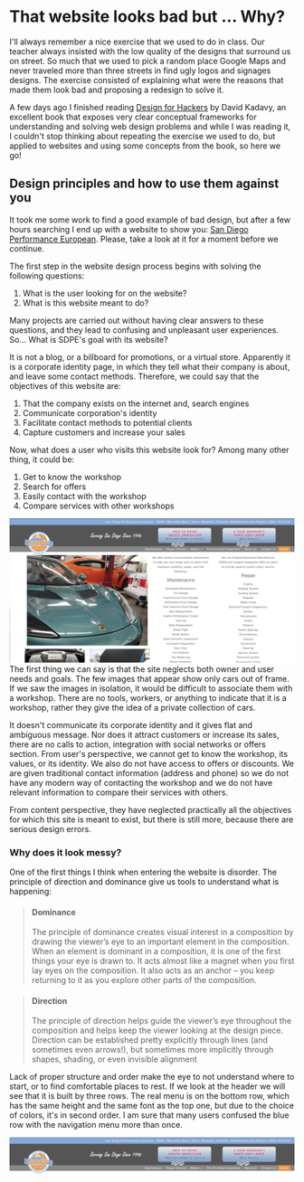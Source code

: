 # That website looks bad but ... Why?

I'll always remember a nice exercise that we used to do in class. Our teacher always insisted with the low quality of the designs that surround us on street. So much that we used to pick a random place Google Maps and never traveled more than three streets in find ugly logos and signages designs. The exercise consisted of explaining what were the reasons that made them look bad and proposing a redesign to solve it.

A few days ago I finished reading [Design for Hackers](https://www.oreilly.com/library/view/design-for-hackers/9781119998952/) by David Kadavy, an excellent book that exposes very clear conceptual frameworks for understanding and solving web design problems and while I was reading it, I couldn't stop thinking about repeating the exercise we used to do, but applied to websites and using some concepts from the book, so here we go! 

## Design principles and how to use them against you

It took me some work to find a good example of bad design, but after a few hours searching I end up with a website to show you: [San Diego Performance European](https://sdpeuro.com). Please, take a look at it for a moment before we continue.

The first step in the website design process begins with solving the following questions:

1. What is the user looking for on the website?
3. What is this website meant to do?

Many projects are carried out without having clear answers to these questions, and they lead to confusing and unpleasant user experiences. So... What is SDPE's goal with its website?

It is not a blog, or a billboard for promotions, or a virtual store. Apparently it is a corporate identity page, in which they tell what their company is about, and leave some contact methods. Therefore, we could say that the objectives of this website are:

1. That the company exists on the internet and, search engines
2. Communicate corporation's identity
3. Facilitate contact methods to potential clients
4. Capture customers and increase your sales

Now, what does a user who visits this website look for? Among many other thing, it could be: 

1. Get to know the workshop
2. Search for offers
3. Easily contact with the workshop
4. Compare services with other workshops

![San Diego Performance European](https://raw.githubusercontent.com/BrianStefanovich/Personal-Site/BlogPost/content/blog/sdpeuro.png)
The first thing we can say is that the site neglects both owner and user needs and goals. The few images that appear show only cars out of frame. If we saw the images in isolation, it would be difficult to associate them with a workshop. There are no tools, workers, or anything to indicate that it is a workshop, rather they give the idea of ​​a private collection of cars.

It doesn't communicate its corporate identity and it gives flat and ambiguous message. Nor does it attract customers or increase its sales, there are no calls to action, integration with social networks or offers section. From user's perspective, we cannot get to know the workshop, its values, or its identity. We also do not have access to offers or discounts. We are given traditional contact information (address and phone) so we do not have any modern way of contacting the workshop and we do not have relevant information to compare their services with others.

From content perspective, they have neglected practically all the objectives for which this site is meant to exist, but there is still more, because there are serious design errors. 

### Why does it look messy? 

One of the first things I think when entering the website is disorder. The principle of direction and dominance give us tools to understand what is happening:

> #### Dominance
> The principle of dominance creates visual interest in a composition by drawing
the viewer’s eye to an important element in the composition. When an element
is dominant in a composition, it is one of the first things your eye is drawn to.
It acts almost like a magnet when you first lay eyes on the composition. It also
acts as an anchor – you keep returning to it as you explore other parts of the
composition.

> #### Direction
> The principle of direction helps guide the viewer’s eye throughout the
composition and helps keep the viewer looking at the design piece. Direction
can be established pretty explicitly through lines (and sometimes even arrows!),
but sometimes more implicitly through shapes, shading, or even invisible
alignment 

Lack of proper structure and order make the eye to not understand where to start, or to find comfortable places to rest. If we look at the header we will see that it is built by three rows. The real menu is on the bottom row, which has the same height and the same font as the top one, but due to the choice of colors, it's in second order. I am sure that many users confused the blue row with the navigation menu more than once.

![enter image description here](https://raw.githubusercontent.com/BrianStefanovich/Personal-Site/BlogPost/content/blog/that-website-looks-bad/header.png)

<!--stackedit_data:
eyJoaXN0b3J5IjpbNDIyNzcxOTZdfQ==
-->